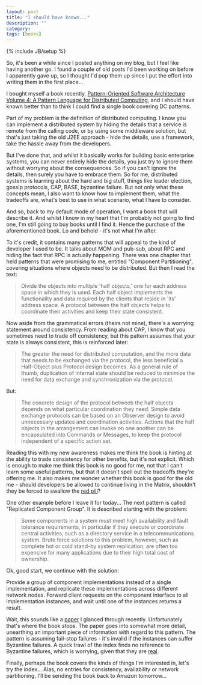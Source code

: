 ```yaml
---
layout: post
title: "I should have known..."
description: ""
category: 
tags: [books]
---
```

{% include JB/setup %}

So, it's been a while since I posted anything on my blog, but I feel like having another go. I found a couple of old posts I'd been working on before I apparently gave up, so I thought I'd pop them up since I put the effort into writing them in the first place...
 

I bought myself a book recently, [Pattern-Oriented Software Architecture Volume 4: A Pattern Language for Distributed Computing](http://www.amazon.co.uk/gp/product/0470059028?ie=UTF8&tag=exemel-21&linkCode=as2&camp=1634&creative=19450&creativeASIN=0470059028), and I should have known better than to think I could find a single book covering DC patterns.

Part of my problem is the definition of distributed computing. I know you can implement a distributed system by hiding the details that a service is remote from the calling code, or by using some middleware solution, but that's just taking the old J2EE approach - hide the details, use a framework, take the hassle away from the developers.

But I've done that, and whilst it basically works for building basic enterprise systems, you can never entirely hide the details, you just try to ignore them without worrying about the consequences. So if you can't ignore the details, then surely you have to embrace them. So for me, distributed systems is learning about the hard and big stuff, things like leader election, gossip protocols, CAP, BASE, byzantine failure. But not only what these concepts mean, I also want to know how to implement them, what the tradeoffs are, what's best to use in what scenario, what I have to consider.

And so, back to my default mode of operation, I want a book that will describe it. And whilst I know in my heart that I'm probably not going to find one, I'm still going to buy books until I find it. Hence the purchase of the aforementioned book. Lo and behold - it's not what I'm after.

To it's credit, it contains many patterns that will appeal to the kind of developer I used to be. It talks about MOM and pub-sub, about RPC and hiding the fact that RPC is actually happening. There was one chapter that held patterns that were promising to me, entitled "Component Partitioning", covering situations where objects need to be distributed. But then I read the text:

> Divide the objects into multiple 'half objects,' one for each address space in which they is used. Each half object implements the functionality and data required by the clients that reside in 'its' address space. A protocol between the half objects helps to coordinate their activities and keep their state consistent.

Now aside from the grammatical errors (theirs not mine), there's a worrying statement around consistency. From reading about CAP, I know that you sometimes need to trade off consistency, but this pattern assumes that your state is always consistent, this is reinforced later:

> The greater the need for distributed computation, and the more data that needs to be exchanged via the protocol, the less beneficial a Half-Object plus Protocol design becomes. As a general rule of thumb, duplication of internal state should be reduced to minimize the need for data exchange and synchronization via the protocol.

But:

> The concrete design of the protocol betweeb the half objects depends on what particular coordination they need. Simple data exchange protocols can be based on an Observer design to avoid unnecessary updates and coordination activities. Actions that the half objects in the arrangement can invoke on one another can be encapsulated into Commands or Messages, to keep the protocol independent of a specific action set.

Reading this with my new awareness makes me think the book is hinting at the ability to trade consistency for other benefits, but it's not explicit. Which is enough to make me think this book is no good for me, not that I can't learn some useful patterns, but that it doesn't spell out the tradeoffs they're offering me. It also makes me wonder whether this book is good for the old me - should developers be allowed to continue living in the Matrix, shouldn't they be forced to swallow the [red pill](http://en.wikipedia.org/wiki/Redpill)?

One other example before I leave it for today... The next pattern is called "Replicated Component Group". It is described starting with the problem:

> Some components in a system must meet high availability and fault tolerance requirements, in particular if they execute or coordinate central activities, such as a directory service in a telecommunications system. Brute force solutions to this problem, however, such as complete hot or cold stand-by system replication, are often too expensive for many applications due to their high total cost of ownership.

Ok, good start, we continue with the solution:

Provide a group of component implementations instead of a single implementation, and replicate these implementations across different network nodes. Forward client requests on the component interface to all implementation instances, and wait until one of the instances returns a result.

Wait, this sounds like a [paper](http://www.cs.cornell.edu/fbs/publications/SMSurvey.pdf) I glanced through recently. Unfortunately that's where the book stops. The paper goes into somewhat more detail, unearthing an important piece of information with regard to this pattern. The pattern is assuming fail-stop failures - it's invalid if the instances can suffer Byzantine failures. A quick trawl of the index finds no reference to Byzantine failures, which is worrying, given that they are [real](http://status.aws.amazon.com/s3-20080720.html).

Finally, perhaps the book covers the kinds of things I'm interested in, let's try the index... Alas, no entries for consistency, availability or network partitioning. I'll be sending the book back to Amazon tomorrow...
